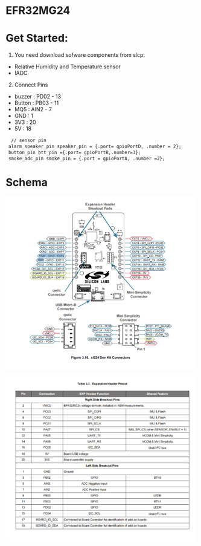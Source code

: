 # EFR32MG24
# Get Started:
1. You need download sofware components from slcp:
- Relative Humidity and Temperature sensor
- IADC
2. Connect Pins 
- buzzer : PD02 - 13
- Button : PB03 - 11
- MQ5 : AIN2 - 7
- GND : 1
- 3V3 : 20
- 5V : 18  

 ```
   // sensor pin
  alarm_speaker_pin speaker_pin = {.port= gpioPortD, .number = 2};
  button_pin btt_pin ={.port= gpioPortB,.number=3};
  smoke_adc_pin smoke_pin = {.port = gpioPortA, .number =2};
```
# Schema
  
  ![System View](img1.png)
  
  ![System View](img2.png)